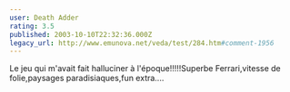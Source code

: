 ```yaml
---
user: Death Adder
rating: 3.5
published: 2003-10-10T22:32:36.000Z
legacy_url: http://www.emunova.net/veda/test/284.htm#comment-1956
---
```

Le jeu qui m'avait fait halluciner à l'époque!!!!!Superbe Ferrari,vitesse de folie,paysages paradisiaques,fun extra....